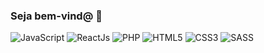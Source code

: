 ### Seja bem-vind@ 🌠
<div style="display: inline_flex">
  <img alt="JavaScript" src="https://img.shields.io/badge/?logo=javascript" />
  <img alt="ReactJs" src="https://img.shields.io/badge/?logo=reactjs" />
  <img alt="PHP" src="https://img.shields.io/badge/?logo=php" />
  <img alt="HTML5" src="https://img.shields.io/badge/?logo=html5" />
  <img alt="CSS3" src="https://img.shields.io/badge/?logo=css3e" />
  <img alt="SASS" src="https://img.shields.io/badge/?logo=sasse" />
</div>
